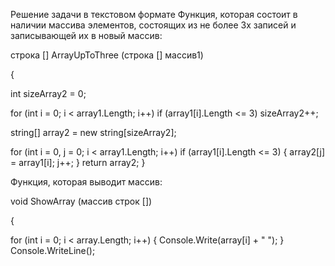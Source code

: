 Решение задачи в текстовом формате
Функция, которая состоит в наличии массива элементов, состоящих из не более 3х записей и записывающей их в новый массив:

строка [] ArrayUpToThree (строка [] массив1)

{

int sizeArray2 = 0;

for (int i = 0; i < array1.Length; i++)
    if (array1[i].Length <= 3) sizeArray2++;

string[] array2 = new string[sizeArray2];

for (int i = 0, j = 0; i < array1.Length; i++)
    if (array1[i].Length <= 3)
    {
        array2[j] = array1[i];
        j++;
    }
return array2;
}

Функция, которая выводит массив:

void ShowArray (массив строк [])

{

for (int i = 0; i < array.Length; i++)
{
    Console.Write(array[i] + " ");
}
Console.WriteLine();
